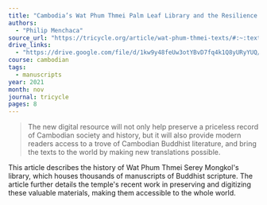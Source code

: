 ```yaml
---
title: "Cambodia’s Wat Phum Thmei Palm Leaf Library and the Resilience of Buddhist Texts"
authors:
  - "Philip Menchaca"
source_url: "https://tricycle.org/article/wat-phum-thmei-texts/#:~:text=Importantly%2C%20the%20Wat%20Phum%20Thmei,complex%20cultural%20and%20spiritual%20landscape."
drive_links:
  - "https://drive.google.com/file/d/1kw9y48feUw3otYBvD7fq4k1Q8yURyYUQ/view?usp=sharing"
course: cambodian
tags:
  - manuscripts
year: 2021
month: nov
journal: tricycle
pages: 8
---
```


> The new digital resource will not only help preserve a priceless
record of Cambodian society and history, but it will also provide modern readers
access to a trove of Cambodian Buddhist literature, and bring the texts to the
world by making new translations possible.

This article describes the history of Wat Phum Thmei Serey Mongkol's library, which houses thousands of manuscripts of Buddhist scripture. The article further details the temple's recent work in preserving and digitizing these valuable materials, making them accessible to the whole world.
